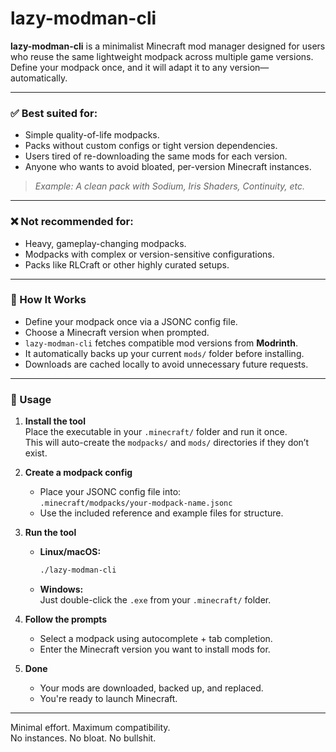 # lazy-modman-cli

**lazy-modman-cli** is a minimalist Minecraft mod manager designed for users who reuse the same lightweight modpack across multiple game versions.  
Define your modpack once, and it will adapt it to any version—automatically.

---

### ✅ Best suited for:
- Simple quality-of-life modpacks.
- Packs without custom configs or tight version dependencies.
- Users tired of re-downloading the same mods for each version.
- Anyone who wants to avoid bloated, per-version Minecraft instances.

> *Example: A clean pack with Sodium, Iris Shaders, Continuity, etc.*

---

### ❌ Not recommended for:
- Heavy, gameplay-changing modpacks.
- Modpacks with complex or version-sensitive configurations.
- Packs like RLCraft or other highly curated setups.

---

### 🔧 How It Works

- Define your modpack once via a JSONC config file.
- Choose a Minecraft version when prompted.
- `lazy-modman-cli` fetches compatible mod versions from **Modrinth**.
- It automatically backs up your current `mods/` folder before installing.
- Downloads are cached locally to avoid unnecessary future requests.

---

### 🚀 Usage

1. **Install the tool**  
   Place the executable in your `.minecraft/` folder and run it once.  
   This will auto-create the `modpacks/` and `mods/` directories if they don’t exist.

2. **Create a modpack config**  
   - Place your JSONC config file into:  
     `.minecraft/modpacks/your-modpack-name.jsonc`
   - Use the included reference and example files for structure.

3. **Run the tool**  
   - **Linux/macOS:**
     ```bash
     ./lazy-modman-cli
     ```
   - **Windows:**  
     Just double-click the `.exe` from your `.minecraft/` folder.

4. **Follow the prompts**  
   - Select a modpack using autocomplete + tab completion.
   - Enter the Minecraft version you want to install mods for.

5. **Done**  
   - Your mods are downloaded, backed up, and replaced.
   - You're ready to launch Minecraft.

---

Minimal effort. Maximum compatibility.  
No instances. No bloat. No bullshit.
